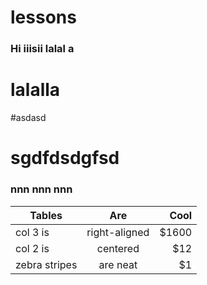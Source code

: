 # lessons
### Hi iiisii  lalal a

# lalalla
#asdasd 
# sgdfdsdgfsd

### nnn nnn  nnn

| Tables        | Are           | Cool  |
| ------------- |:-------------:| -----:|
| col 3 is      | right-aligned | $1600 |
| col 2 is      | centered      |   $12 |
| zebra stripes | are neat      |    $1 |
